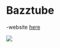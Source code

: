 # Bazztube

-website [here](https://bazztube.github.io/Bazztube/)

![](https://github.com/bazztube/Bazztube/docs/blob/main/Banner.png?raw=true)
